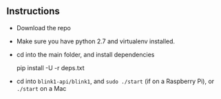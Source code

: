 Instructions
------------

* Download the repo
* Make sure you have python 2.7 and virtualenv installed.
* cd into the main folder, and install dependencies

    pip install -U -r deps.txt

* cd into `blink1-api/blink1`, and `sudo ./start` (if on a Raspberry Pi), or `./start` on a Mac
